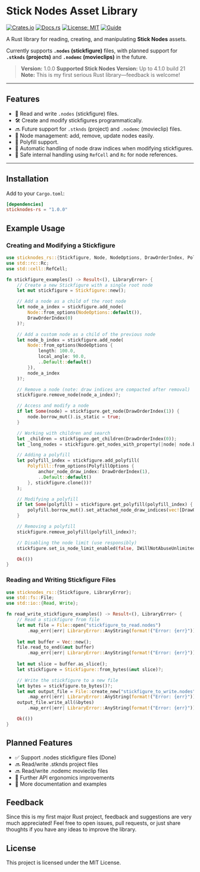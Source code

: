 # Stick Nodes Asset Library

[![Crates.io](https://img.shields.io/crates/v/sticknodes-rs.svg)](https://crates.io/crates/sticknodes-rs)
[![Docs.rs](https://docs.rs/sticknodes-rs/badge.svg)](https://docs.rs/sticknodes-rs)
[![License: MIT](https://img.shields.io/badge/license-MIT-blue.svg)](LICENSE)
[![Guide](https://img.shields.io/badge/Guide-388434?logo=mdBook&logoColor=fff)](https://vincetheprogrammer.github.io/sticknodes-rs/)

A Rust library for reading, creating, and manipulating **Stick Nodes** assets.

Currently supports **`.nodes` (stickfigure)** files, with planned support for **`.stknds` (projects)** and **`.nodemc` (movieclips)** in the future.

> **Version:** 1.0.0
> **Supported Stick Nodes Version:** Up to 4.1.0 build 21  
> **Note:** This is my first serious Rust library—feedback is welcome!

---

## Features

- 📄 Read and write `.nodes` (stickfigure) files.
- 🛠️ Create and modify stickfigures programmatically.
- 🔜 Future support for `.stknds` (project) and `.nodemc` (movieclip) files.
- 🧩 Node management: add, remove, update nodes easily.
- 🧵 Polyfill support.
- 🧹 Automatic handling of node draw indices when modifying stickfigures.
- 🧠 Safe internal handling using `RefCell` and `Rc` for node references.

---

## Installation

Add to your `Cargo.toml`:

```toml
[dependencies]
sticknodes-rs = "1.0.0"
```

## Example Usage
### Creating and Modifying a Stickfigure

```rs
use sticknodes_rs::{Stickfigure, Node, NodeOptions, DrawOrderIndex, Polyfill, PolyfillOptions, IWillNotAbuseUnlimitedNodes, LibraryError};
use std::rc::Rc;
use std::cell::RefCell;

fn stickfigure_examples() -> Result<(), LibraryError> {
    // Create a new Stickfigure with a single root node
    let mut stickfigure = Stickfigure::new();

    // Add a node as a child of the root node
    let node_a_index = stickfigure.add_node(
        Node::from_options(NodeOptions::default()), 
        DrawOrderIndex(0)
    )?;

    // Add a custom node as a child of the previous node
    let node_b_index = stickfigure.add_node(
        Node::from_options(NodeOptions {
            length: 100.0,
            local_angle: 90.0,
            ..Default::default()
        }), 
        node_a_index
    )?;

    // Remove a node (note: draw indices are compacted after removal)
    stickfigure.remove_node(node_a_index)?;

    // Access and modify a node
    if let Some(node) = stickfigure.get_node(DrawOrderIndex(1)) {
        node.borrow_mut().is_static = true;
    }

    // Working with children and search
    let _children = stickfigure.get_children(DrawOrderIndex(0));
    let _long_nodes = stickfigure.get_nodes_with_property(|node| node.borrow().length > 100.0);

    // Adding a polyfill
    let polyfill_index = stickfigure.add_polyfill(
        Polyfill::from_options(PolyfillOptions {
            anchor_node_draw_index: DrawOrderIndex(1),
            ..Default::default()
        }, stickfigure.clone())?
    );

    // Modifying a polyfill
    if let Some(polyfill) = stickfigure.get_polyfill(polyfill_index) {
        polyfill.borrow_mut().set_attached_node_draw_indices(vec![DrawOrderIndex(0)], stickfigure.clone())?;
    }

    // Removing a polyfill
    stickfigure.remove_polyfill(polyfill_index)?;

    // Disabling the node limit (use responsibly)
    stickfigure.set_is_node_limit_enabled(false, IWillNotAbuseUnlimitedNodes(true));

    Ok(())
}
```

### Reading and Writing Stickfigure Files
```rs
use sticknodes_rs::{Stickfigure, LibraryError};
use std::fs::File;
use std::io::{Read, Write};

fn read_write_stickfigure_examples() -> Result<(), LibraryError> {
    // Read a stickfigure from file
    let mut file = File::open("stickfigure_to_read.nodes")
        .map_err(|err| LibraryError::AnyString(format!("Error: {err}")))?;
    
    let mut buffer = Vec::new();
    file.read_to_end(&mut buffer)
        .map_err(|err| LibraryError::AnyString(format!("Error: {err}")))?;
    
    let mut slice = buffer.as_slice();
    let stickfigure = Stickfigure::from_bytes(&mut slice)?;

    // Write the stickfigure to a new file
    let bytes = stickfigure.to_bytes()?;
    let mut output_file = File::create_new("stickfigure_to_write.nodes")
        .map_err(|err| LibraryError::AnyString(format!("Error: {err}")))?;
    output_file.write_all(&bytes)
        .map_err(|err| LibraryError::AnyString(format!("Error: {err}")))?;

    Ok(())
}
```

## Planned Features
- ✅ Support .nodes stickfigure files (Done)
- 🔜 Read/write .stknds project files
- 🔜 Read/write .nodemc movieclip files
- 🧹 Further API ergonomics improvements
- 📄 More documentation and examples

## Feedback
Since this is my first major Rust project, feedback and suggestions are very much appreciated!
Feel free to open issues, pull requests, or just share thoughts if you have any ideas to improve the library.

## License
This project is licensed under the MIT License.